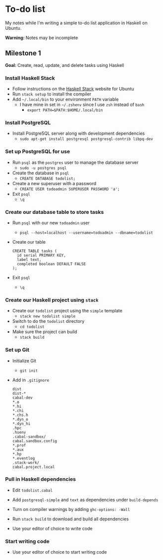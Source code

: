 # To-do list

My notes while I'm writing a simple to-do list application in Haskell on Ubuntu.

**Warning:** Notes may be incomplete

## Milestone 1 

**Goal:** Create, read, update, and delete tasks using Haskell


### Install Haskell Stack

* Follow instructions on the [Haskell Stack](http://docs.haskellstack.org/en/stable/README/#how-to-install) website for Ubuntu 
* Run `stack setup` to install the compiler
* Add `~/.local/bin` to your environment `PATH` variable
  * I have mine in set in `~/.zshenv` since I use `zsh` instead of `bash`
    * `export PATH=$PATH:$HOME/.local/bin`


### Install PostgreSQL

* Install PostgreSQL server along with development dependencies
  * `sudo apt-get install postgresql postgresql-contrib libpq-dev`


### Set up PostgreSQL for use
* Run `psql` as the `postgres` user to manage the database server
  * `sudo -u postgres psql`
* Create the database in `psql`
  * `CREATE DATABASE todolist;`
* Create a new superuser with a password
  * `CREATE USER todoadmin SUPERUSER PASSWORD 'a';`
* Exit `psql`
  * `\q`


### Create our database table to store tasks
* Run `psql` with our new `todoadmin` user
  * `psql --host=localhost --username=todoadmin --dbname=todolist`
* Create our table
 
  ```
  CREATE TABLE tasks (
    id serial PRIMARY KEY,
    label text,
    completed boolean DEFAULT FALSE
  );
  ```
* Exit `psql`
  * `\q`
  
### Create our Haskell project using `stack`

* Create our `todolist` project using the `simple` template
  * `stack new todolist simple`
* Switch to do the `todolist` directory
  * `cd todolist`
* Make sure the project can build
  * `stack build`

### Set up Git
* Initialize Git
  * `git init`
* Add in `.gitignore`

  ```
  dist
  dist-*
  cabal-dev
  *.o
  *.hi
  *.chi
  *.chs.h
  *.dyn_o
  *.dyn_hi
  .hpc
  .hsenv
  .cabal-sandbox/
  cabal.sandbox.config
  *.prof
  *.aux
  *.hp
  *.eventlog
  .stack-work/
  cabal.project.local
  ```


### Pull in Haskell dependencies

* Edit `todolist.cabal`
* Add `postgresql-simple` and `text` as dependencies under `build-depends`
* Turn on compiler warnings by adding `ghc-options: -Wall`
* Run `stack build` to download and build all dependencies

* Use your editor of choice to write code


### Start writing code

* Use your editor of choice to start writing code
